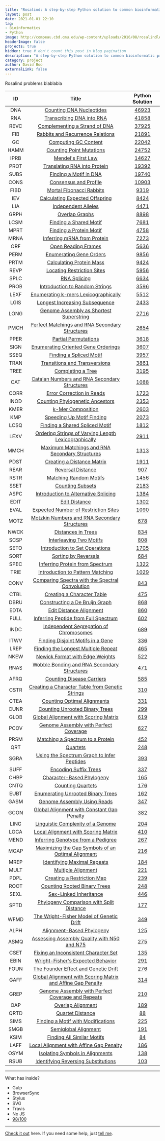 ```yaml
---
title: "Rosalind: A step-by-step Python solution to common bioinformatic problems"
layout: post
date: 2021-01-01 22:10
tag:
- Bioinformatics
- Python
image: http://compeau.cbd.cmu.edu/wp-content/uploads/2016/08/rosalindlogo-1024x303.jpg
headerImage: false
projects: true
hidden: true # don't count this post in blog pagination
description: "A step-by-step Python solution to common bioinformatic problems."
category: project
author: David Boo
externalLink: false
---
```


Rosalind problems blablabla

|**ID**|**Title**|**Python Solution**|
|:-----:|:-----:|:-----:|
|DNA|[Counting DNA Nucleotides](http://rosalind.info/problems/dna/)|[46923](http://rosalind.info/problems/dna/recent/)|
|RNA|[Transcribing DNA into RNA](http://rosalind.info/problems/rna/)|[41858](http://rosalind.info/problems/rna/recent/)|
|REVC|[Complementing a Strand of DNA](http://rosalind.info/problems/revc/)|[37925](http://rosalind.info/problems/revc/recent/)|
|FIB|[Rabbits and Recurrence Relations](http://rosalind.info/problems/fib/)|[21891](http://rosalind.info/problems/fib/recent/)|
|GC|[Computing GC Content](http://rosalind.info/problems/gc/)|[22042](http://rosalind.info/problems/gc/recent/)|
|HAMM|[Counting Point Mutations](http://rosalind.info/problems/hamm/)|[24752](http://rosalind.info/problems/hamm/recent/)|
|IPRB|[Mendel's First Law](http://rosalind.info/problems/iprb/)|[14627](http://rosalind.info/problems/iprb/recent/)|
|PROT|[Translating RNA into Protein](http://rosalind.info/problems/prot/)|[19392](http://rosalind.info/problems/prot/recent/)|
|SUBS|[Finding a Motif in DNA](http://rosalind.info/problems/subs/)|[19740](http://rosalind.info/problems/subs/recent/)|
|CONS|[Consensus and Profile](http://rosalind.info/problems/cons/)|[10903](http://rosalind.info/problems/cons/recent/)|
|FIBD|[Mortal Fibonacci Rabbits](http://rosalind.info/problems/fibd/)|[9319](http://rosalind.info/problems/fibd/recent/)|
|IEV|[Calculating Expected Offspring](http://rosalind.info/problems/iev/)|[8424](http://rosalind.info/problems/iev/recent/)|
|LIA|[Independent Alleles](http://rosalind.info/problems/lia/)|[4471](http://rosalind.info/problems/lia/recent/)|
|GRPH|[Overlap Graphs](http://rosalind.info/problems/grph/)|[8898](http://rosalind.info/problems/grph/recent/)|
|LCSM|[Finding a Shared Motif](http://rosalind.info/problems/lcsm/)|[7681](http://rosalind.info/problems/lcsm/recent/)|
|MPRT|[Finding a Protein Motif](http://rosalind.info/problems/mprt/)|[4758](http://rosalind.info/problems/mprt/recent/)|
|MRNA|[Inferring mRNA from Protein](http://rosalind.info/problems/mrna/)|[7273](http://rosalind.info/problems/mrna/recent/)|
|ORF|[Open Reading Frames](http://rosalind.info/problems/orf/)|[5636](http://rosalind.info/problems/orf/recent/)|
|PERM|[Enumerating Gene Orders](http://rosalind.info/problems/perm/)|[9856](http://rosalind.info/problems/perm/recent/)|
|PRTM|[Calculating Protein Mass](http://rosalind.info/problems/prtm/)|[9424](http://rosalind.info/problems/prtm/recent/)|
|REVP|[Locating Restriction Sites](http://rosalind.info/problems/revp/)|[5956](http://rosalind.info/problems/revp/recent/)|
|SPLC|[RNA Splicing](http://rosalind.info/problems/splc/)|[6634](http://rosalind.info/problems/splc/recent/)|
|PROB|[Introduction to Random Strings](http://rosalind.info/problems/prob/)|[3596](http://rosalind.info/problems/prob/recent/)|
|LEXF|[Enumerating k-mers Lexicographically](http://rosalind.info/problems/lexf/)|[5512](http://rosalind.info/problems/lexf/recent/)|
|LGIS|[Longest Increasing Subsequence](http://rosalind.info/problems/lgis/)|[2433](http://rosalind.info/problems/lgis/recent/)|
|LONG|[Genome Assembly as Shortest Superstring](http://rosalind.info/problems/long/)|[2716](http://rosalind.info/problems/long/recent/)|
|PMCH|[Perfect Matchings and RNA Secondary Structures](http://rosalind.info/problems/pmch/)|[2654](http://rosalind.info/problems/pmch/recent/)|
|PPER|[Partial Permutations](http://rosalind.info/problems/pper/)|[3618](http://rosalind.info/problems/pper/recent/)|
|SIGN|[Enumerating Oriented Gene Orderings](http://rosalind.info/problems/sign/)|[3607](http://rosalind.info/problems/sign/recent/)|
|SSEQ|[Finding a Spliced Motif](http://rosalind.info/problems/sseq/)|[3957](http://rosalind.info/problems/sseq/recent/)|
|TRAN|[Transitions and Transversions](http://rosalind.info/problems/tran/)|[3861](http://rosalind.info/problems/tran/recent/)|
|TREE|[Completing a Tree](http://rosalind.info/problems/tree/)|[3195](http://rosalind.info/problems/tree/recent/)|
|CAT|[Catalan Numbers and RNA Secondary Structures](http://rosalind.info/problems/cat/)|[1088](http://rosalind.info/problems/cat/recent/)|
|CORR|[Error Correction in Reads](http://rosalind.info/problems/corr/)|[1723](http://rosalind.info/problems/corr/recent/)|
|INOD|[Counting Phylogenetic Ancestors](http://rosalind.info/problems/inod/)|[2353](http://rosalind.info/problems/inod/recent/)|
|KMER|[k-Mer Composition](http://rosalind.info/problems/kmer/)|[2603](http://rosalind.info/problems/kmer/recent/)|
|KMP|[Speeding Up Motif Finding](http://rosalind.info/problems/kmp/)|[2073](http://rosalind.info/problems/kmp/recent/)|
|LCSQ|[Finding a Shared Spliced Motif](http://rosalind.info/problems/lcsq/)|[1812](http://rosalind.info/problems/lcsq/recent/)|
|LEXV|[Ordering Strings of Varying Length Lexicographically](http://rosalind.info/problems/lexv/)|[2911](http://rosalind.info/problems/lexv/recent/)|
|MMCH|[Maximum Matchings and RNA Secondary Structures](http://rosalind.info/problems/mmch/)|[1313](http://rosalind.info/problems/mmch/recent/)|
|PDST|[Creating a Distance Matrix](http://rosalind.info/problems/pdst/)|[1911](http://rosalind.info/problems/pdst/recent/)|
|REAR|[Reversal Distance](http://rosalind.info/problems/rear/)|[907](http://rosalind.info/problems/rear/recent/)|
|RSTR|[Matching Random Motifs](http://rosalind.info/problems/rstr/)|[1456](http://rosalind.info/problems/rstr/recent/)|
|SSET|[Counting Subsets](http://rosalind.info/problems/sset/)|[2183](http://rosalind.info/problems/sset/recent/)|
|ASPC|[Introduction to Alternative Splicing](http://rosalind.info/problems/aspc/)|[1384](http://rosalind.info/problems/aspc/recent/)|
|EDIT|[Edit Distance](http://rosalind.info/problems/edit/)|[1302](http://rosalind.info/problems/edit/recent/)|
|EVAL|[Expected Number of Restriction Sites](http://rosalind.info/problems/eval/)|[1090](http://rosalind.info/problems/eval/recent/)|
|MOTZ|[Motzkin Numbers and RNA Secondary Structures](http://rosalind.info/problems/motz/)|[678](http://rosalind.info/problems/motz/recent/)|
|NWCK|[Distances in Trees](http://rosalind.info/problems/nwck/)|[834](http://rosalind.info/problems/nwck/recent/)|
|SCSP|[Interleaving Two Motifs](http://rosalind.info/problems/scsp/)|[808](http://rosalind.info/problems/scsp/recent/)|
|SETO|[Introduction to Set Operations](http://rosalind.info/problems/seto/)|[1705](http://rosalind.info/problems/seto/recent/)|
|SORT|[Sorting by Reversals](http://rosalind.info/problems/sort/)|[684](http://rosalind.info/problems/sort/recent/)|
|SPEC|[Inferring Protein from Spectrum](http://rosalind.info/problems/spec/)|[1322](http://rosalind.info/problems/spec/recent/)|
|TRIE|[Introduction to Pattern Matching](http://rosalind.info/problems/trie/)|[1029](http://rosalind.info/problems/trie/recent/)|
|CONV|[Comparing Spectra with the Spectral Convolution](http://rosalind.info/problems/conv/)|[843](http://rosalind.info/problems/conv/recent/)|
|CTBL|[Creating a Character Table](http://rosalind.info/problems/ctbl/)|[475](http://rosalind.info/problems/ctbl/recent/)|
|DBRU|[Constructing a De Bruijn Graph](http://rosalind.info/problems/dbru/)|[868](http://rosalind.info/problems/dbru/recent/)|
|EDTA|[Edit Distance Alignment](http://rosalind.info/problems/edta/)|[860](http://rosalind.info/problems/edta/recent/)|
|FULL|[Inferring Peptide from Full Spectrum](http://rosalind.info/problems/full/)|[602](http://rosalind.info/problems/full/recent/)|
|INDC|[Independent Segregation of Chromosomes](http://rosalind.info/problems/indc/)|[689](http://rosalind.info/problems/indc/recent/)|
|ITWV|[Finding Disjoint Motifs in a Gene](http://rosalind.info/problems/itwv/)|[336](http://rosalind.info/problems/itwv/recent/)|
|LREP|[Finding the Longest Multiple Repeat](http://rosalind.info/problems/lrep/)|[465](http://rosalind.info/problems/lrep/recent/)|
|NKEW|[Newick Format with Edge Weights](http://rosalind.info/problems/nkew/)|[522](http://rosalind.info/problems/nkew/recent/)|
|RNAS|[Wobble Bonding and RNA Secondary Structures](http://rosalind.info/problems/rnas/)|[471](http://rosalind.info/problems/rnas/recent/)|
|AFRQ|[Counting Disease Carriers](http://rosalind.info/problems/afrq/)|[585](http://rosalind.info/problems/afrq/recent/)|
|CSTR|[Creating a Character Table from Genetic Strings](http://rosalind.info/problems/cstr/)|[310](http://rosalind.info/problems/cstr/recent/)|
|CTEA|[Counting Optimal Alignments](http://rosalind.info/problems/ctea/)|[331](http://rosalind.info/problems/ctea/recent/)|
|CUNR|[Counting Unrooted Binary Trees](http://rosalind.info/problems/cunr/)|[299](http://rosalind.info/problems/cunr/recent/)|
|GLOB|[Global Alignment with Scoring Matrix](http://rosalind.info/problems/glob/)|[619](http://rosalind.info/problems/glob/recent/)|
|PCOV|[Genome Assembly with Perfect Coverage](http://rosalind.info/problems/pcov/)|[627](http://rosalind.info/problems/pcov/recent/)|
|PRSM|[Matching a Spectrum to a Protein](http://rosalind.info/problems/prsm/)|[452](http://rosalind.info/problems/prsm/recent/)|
|QRT|[Quartets](http://rosalind.info/problems/qrt/)|[248](http://rosalind.info/problems/qrt/recent/)|
|SGRA|[Using the Spectrum Graph to Infer Peptides](http://rosalind.info/problems/sgra/)|[393](http://rosalind.info/problems/sgra/recent/)|
|SUFF|[Encoding Suffix Trees](http://rosalind.info/problems/suff/)|[337](http://rosalind.info/problems/suff/recent/)|
|CHBP|[Character-Based Phylogeny](http://rosalind.info/problems/chbp/)|[165](http://rosalind.info/problems/chbp/recent/)|
|CNTQ|[Counting Quartets](http://rosalind.info/problems/cntq/)|[176](http://rosalind.info/problems/cntq/recent/)|
|EUBT|[Enumerating Unrooted Binary Trees](http://rosalind.info/problems/eubt/)|[162](http://rosalind.info/problems/eubt/recent/)|
|GASM|[Genome Assembly Using Reads](http://rosalind.info/problems/gasm/)|[347](http://rosalind.info/problems/gasm/recent/)|
|GCON|[Global Alignment with Constant Gap Penalty](http://rosalind.info/problems/gcon/)|[382](http://rosalind.info/problems/gcon/recent/)|
|LING|[Linguistic Complexity of a Genome](http://rosalind.info/problems/ling/)|[204](http://rosalind.info/problems/ling/recent/)|
|LOCA|[Local Alignment with Scoring Matrix](http://rosalind.info/problems/loca/)|[410](http://rosalind.info/problems/loca/recent/)|
|MEND|[Inferring Genotype from a Pedigree](http://rosalind.info/problems/mend/)|[267](http://rosalind.info/problems/mend/recent/)|
|MGAP|[Maximizing the Gap Symbols of an Optimal Alignment](http://rosalind.info/problems/mgap/)|[216](http://rosalind.info/problems/mgap/recent/)|
|MREP|[Identifying Maximal Repeats](http://rosalind.info/problems/mrep/)|[184](http://rosalind.info/problems/mrep/recent/)|
|MULT|[Multiple Alignment](http://rosalind.info/problems/mult/)|[221](http://rosalind.info/problems/mult/recent/)|
|PDPL|[Creating a Restriction Map](http://rosalind.info/problems/pdpl/)|[239](http://rosalind.info/problems/pdpl/recent/)|
|ROOT|[Counting Rooted Binary Trees](http://rosalind.info/problems/root/)|[248](http://rosalind.info/problems/root/recent/)|
|SEXL|[Sex-Linked Inheritance](http://rosalind.info/problems/sexl/)|[446](http://rosalind.info/problems/sexl/recent/)|
|SPTD|[Phylogeny Comparison with Split Distance](http://rosalind.info/problems/sptd/)|[177](http://rosalind.info/problems/sptd/recent/)|
|WFMD|[The Wright-Fisher Model of Genetic Drift](http://rosalind.info/problems/wfmd/)|[349](http://rosalind.info/problems/wfmd/recent/)|
|ALPH|[Alignment-Based Phylogeny](http://rosalind.info/problems/alph/)|[125](http://rosalind.info/problems/alph/recent/)|
|ASMQ|[Assessing Assembly Quality with N50 and N75](http://rosalind.info/problems/asmq/)|[275](http://rosalind.info/problems/asmq/recent/)|
|CSET|[Fixing an Inconsistent Character Set](http://rosalind.info/problems/cset/)|[135](http://rosalind.info/problems/cset/recent/)|
|EBIN|[Wright-Fisher's Expected Behavior](http://rosalind.info/problems/ebin/)|[291](http://rosalind.info/problems/ebin/recent/)|
|FOUN|[The Founder Effect and Genetic Drift](http://rosalind.info/problems/foun/)|[276](http://rosalind.info/problems/foun/recent/)|
|GAFF|[Global Alignment with Scoring Matrix and Affine Gap Penalty](http://rosalind.info/problems/gaff/)|[314](http://rosalind.info/problems/gaff/recent/)|
|GREP|[Genome Assembly with Perfect Coverage and Repeats](http://rosalind.info/problems/grep/)|[210](http://rosalind.info/problems/grep/recent/)|
|OAP|[Overlap Alignment](http://rosalind.info/problems/oap/)|[189](http://rosalind.info/problems/oap/recent/)|
|QRTD|[Quartet Distance](http://rosalind.info/problems/qrtd/)|[88](http://rosalind.info/problems/qrtd/recent/)|
|SIMS|[Finding a Motif with Modifications](http://rosalind.info/problems/sims/)|[225](http://rosalind.info/problems/sims/recent/)|
|SMGB|[Semiglobal Alignment](http://rosalind.info/problems/smgb/)|[191](http://rosalind.info/problems/smgb/recent/)|
|KSIM|[Finding All Similar Motifs](http://rosalind.info/problems/ksim/)|[84](http://rosalind.info/problems/ksim/recent/)|
|LAFF|[Local Alignment with Affine Gap Penalty](http://rosalind.info/problems/laff/)|[186](http://rosalind.info/problems/laff/recent/)|
|OSYM|[Isolating Symbols in Alignments](http://rosalind.info/problems/osym/)|[138](http://rosalind.info/problems/osym/recent/)|
|RSUB|[Identifying Reversing Substitutions](http://rosalind.info/problems/rsub/)|[103](http://rosalind.info/problems/rsub/recent/)|

---

What has inside?

- Gulp
- BrowserSync
- Stylus
- SVG
- Travis
- No JS
- [98/100](https://developers.google.com/speed/pagespeed/insights/?url=http%3A%2F%2Fsergiokopplin.github.io%2Findigo%2F)

---

[Check it out](https://sergiokopplin.github.io/indigo/) here.
If you need some help, just [tell me](https://github.com/sergiokopplin/indigo/issues).

